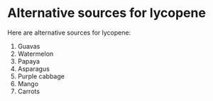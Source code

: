 # Alternative sources for lycopene

Here are alternative sources for lycopene:

1. Guavas
2. Watermelon
3. Papaya
4. Asparagus
5. Purple cabbage
6. Mango
7. Carrots

